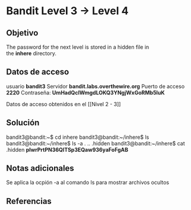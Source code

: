 # Bandit Level 3 → Level 4

## Objetivo
The password for the next level is stored in a hidden file in the **inhere** directory.

## Datos de acceso
usuario **bandit3**
Servidor **bandit.labs.overthewire.org**
Puerto de acceso **2220**
Contraseña: **UmHadQclWmgdLOKQ3YNgjWxGoRMb5luK**

Datos de acceso obtenidos en el [[Nivel 2 - 3]]

## Solución
bandit3@bandit:~$ cd inhere
bandit3@bandit:~/inhere$ ls
bandit3@bandit:~/inhere$ ls -a
.  ..  .hidden
bandit3@bandit:~/inhere$ cat .hidden
**pIwrPrtPN36QITSp3EQaw936yaFoFgAB**

## Notas adicionales
Se aplica la ocpión -a al comando ls para mostrar archivos ocultos

## Referencias